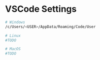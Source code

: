 # VSCode Settings

```sh
# Windows
/c/Users/<USER>/AppData/Roaming/Code/User

# Linux
#TODO

# MacOS
#TODO
```
